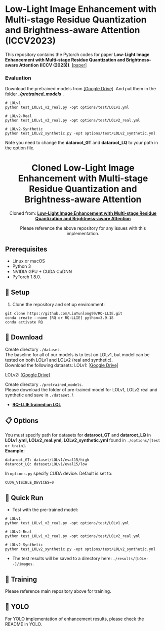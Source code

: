 # Low-Light Image Enhancement with Multi-stage Residue Quantization and Brightness-aware Attention (ICCV2023)

This repository contains the Pytorch codes for paper **Low-Light Image Enhancement with Multi-stage Residue Quantization and Brightness-aware Attention (ICCV (2023))**. 
[[paper]](https://openaccess.thecvf.com/content/ICCV2023/papers/Liu_Low-Light_Image_Enhancement_with_Multi-Stage_Residue_Quantization_and_Brightness-Aware_Attention_ICCV_2023_paper.pdf)

### Evaluation

Download the pretrained models from [[Google Drive]](https://drive.google.com/drive/folders/1mFBjwejx1qlvILfiyzl1MQb4RjKAqyhx?usp=drive_link). And put them in the folder ___./pretrained_models___ .

```
# LOLv1
python test_LOLv1_v2_real.py -opt options/test/LOLv1.yml

# LOLv2-Real
python test_LOLv1_v2_real.py -opt options/test/LOLv2_real.yml

# LOLv2-Synthetic
python test_LOLv2_synthetic.py -opt options/test/LOLv2_synthetic.yml
```
Note you need to change the **dataroot_GT** and **dataroot_LQ** to your path in the option file.


<div align="center">

# Cloned Low-Light Image Enhancement with Multi-stage Residue Quantization and Brightness-aware Attention

Cloned from: [**Low-Light Image Enhancement with Multi-stage Residue Quantization and Brightness-aware Attention**](https://github.com/LiuYunlong99/RQ-LLIE)

Please reference the above repository for any issues with this implementation.

<div align="left">

## Prerequisites
- Linux or macOS
- Python 3
- NVIDIA GPU + CUDA CuDNN
- PyTorch 1.8.0.

## 🔑 Setup
1. Clone the repository and set up environment:
```
git clone https://github.com/LiuYunlong99/RQ-LLIE.git
conda create --name [RQ or RQ-LLIE] python=3.9.18
conda activate RQ
```

## 🧩 Download
Create directory `./dataset`. \
The baseline for all of our models is to test on LOLv1, but model can be tested on both LOLv1 and LOLv2 (real and synthetic).\
Download the following datasets:
LOLv1: [[Google Drive]](https://drive.google.com/file/d/1XqnxVcvTxr11qSOy4_wVhEjIMdAGx88t/view?usp=drive_link)

LOLv2: [[Google Drive]](https://drive.google.com/file/d/1iYvbYTNnFGU3tKhNuS8MNE2eXSXkSvz6/view?usp=drive_link)

Create directory `./pretrained_models`. \
Please download the folder of pre-trained model for LOLv1, LOLv2 real and synthetic and save in `./dataset`. \
- [**RQ-LLIE trained on LOL**](https://drive.google.com/drive/folders/1mFBjwejx1qlvILfiyzl1MQb4RjKAqyhx?usp=drive_link)

## 📋 Options
You must specify path for datasets for **dataroot_GT** and **dataroot_LQ** in **LOLv1.yml, LOLv2_real.yml, LOLv2_synthetic.yml** found in `./options/[test or train]`.\
**Example:**
```
dataroot_GT: dataset/LOLv1/eval15/high
dataroot_LQ: dataset/LOLv1/eval15/low
```
In `options.py` specify CUDA device. Default is set to:
```
CUDA_VISIBLE_DEVICES=0
```

## 🚀 Quick Run
- Test with the pre-trained model:
```
# LOLv1
python test_LOLv1_v2_real.py -opt options/test/LOLv1.yml

# LOLv2-Real
python test_LOLv1_v2_real.py -opt options/test/LOLv2_real.yml

# LOLv2-Synthetic
python test_LOLv2_synthetic.py -opt options/test/LOLv2_synthetic.yml
```
- The test results will be saved to a directory here: `./results/[LOLv--]/images`.

## 🤖 Training
Please reference main repository above for training.

## 🔎 YOLO
For YOLO implementation of enhancement results, please check the README in YOLO.
